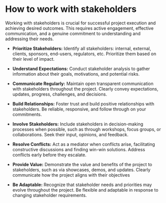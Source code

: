 # How to work with stakeholders

Working with stakeholders is crucial for successful project execution and achieving desired outcomes.
This requires active engagement, effective communication, and a genuine commitment to understanding and addressing their needs.

* **Prioritize Stakeholders:** Identify all stakeholders: internal, external, clients, sponsors, end-users, regulators, etc. Prioritize them based on their level of impact.

* **Understand Expectations:** Conduct stakeholder analysis to gather information about their goals, motivations, and potential risks.

* **Communicate Regularly:** Maintain open transparent communication with stakeholders throughout the project. Clearly convey expectations, updates, progress, challenges, and decisions.

* **Build Relationships:** Foster trust and build positive relationships with stakeholders. Be reliable, responsive, and follow through on your commitments.

* **Involve Stakeholders:** Include stakeholders in decision-making processes when possible, such as through workshops, focus groups, or collaborations. Seek their input, opinions, and feedback.

* **Resolve Conflicts:** Act as a mediator when conflicts arise, facilitating constructive discussions and finding win-win solutions. Address conflicts early before they escalate.

* **Provide Value:** Demonstrate the value and benefits of the project to stakeholders, such as via showcases, demos, and updates. Clearly communicate how the project aligns with their objectives

* **Be Adaptable:** Recognize that stakeholder needs and priorities may evolve throughout the project. Be flexible and adaptable in response to changing stakeholder requirements.
